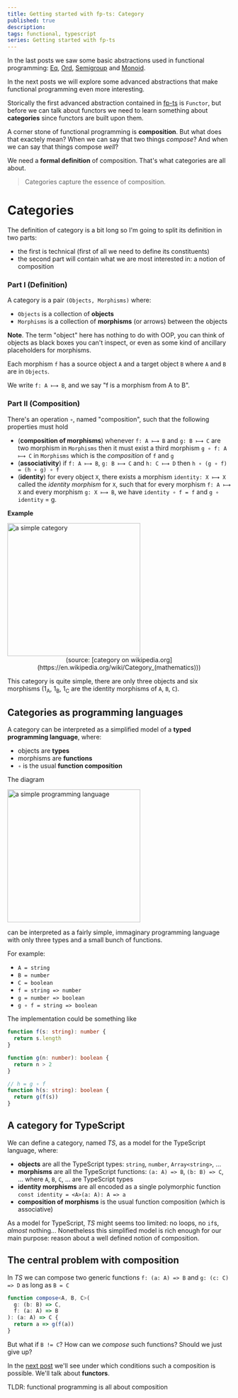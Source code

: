```yaml
---
title: Getting started with fp-ts: Category
published: true
description:
tags: functional, typescript
series: Getting started with fp-ts
---
```


In the last posts we saw some basic abstractions used in functional programming: [Eq](https://dev.to/gcanti/getting-started-with-fp-ts-setoid-39f3), [Ord](https://dev.to/gcanti/getting-started-with-fp-ts-ord-5f1e), [Semigroup](https://dev.to/gcanti/getting-started-with-fp-ts-semigroup-2mf7) and [Monoid](https://dev.to/gcanti/getting-started-with-fp-ts-monoid-ja0).

In the next posts we will explore some advanced abstractions that make functional programming even more interesting.

Storically the first advanced abstraction contained in [fp-ts](https://github.com/gcanti/fp-ts) is `Functor`, but before we can talk about functors we need to learn something about **categories** since functors are built upon them.

A corner stone of functional programming is **composition**. But what does that exactely mean? When we can say that two things _compose_? And when we can say that things compose _well_?

We need a **formal definition** of composition. That's what categories are all about.

> Categories capture the essence of composition.

# Categories

The definition of category is a bit long so I'm going to split its definition in two parts:

- the first is technical (first of all we need to define its constituents)
- the second part will contain what we are most interested in: a notion of composition

### Part I (Definition)

A category is a pair `(Objects, Morphisms)` where:

- `Objects` is a collection of **objects**
- `Morphisms` is a collection of **morphisms** (or arrows) between the objects

**Note**. The term "object" here has nothing to do with OOP, you can think of objects as black boxes you can't inspect, or even as some kind of ancillary placeholders for morphisms.

Each morphism `f` has a source object `A` and a target object `B` where `A` and `B` are in `Objects`.

We write `f: A ⟼ B`, and we say "f is a morphism from A to B".

### Part II (Composition)

There's an operation `∘`, named "composition", such that the following properties must hold

- (**composition of morphisms**) whenever `f: A ⟼ B` and `g: B ⟼ C` are two morphism in `Morphisms` then it must exist a third morphism `g ∘ f: A ⟼ C` in `Morphisms` which is the _composition_ of `f` and `g`
- (**associativity**) if `f: A ⟼ B`, `g: B ⟼ C` and `h: C ⟼ D` then `h ∘ (g ∘ f) = (h ∘ g) ∘ f`
- (**identity**) for every object `X`, there exists a morphism `identity: X ⟼ X` called the _identity morphism_ for `X`, such that for every morphism `f: A ⟼ X` and every morphism `g: X ⟼ B`, we have `identity ∘ f = f` and `g ∘ identity` = g.

**Example**

<img src="https://upload.wikimedia.org/wikipedia/commons/thumb/f/ff/Category_SVG.svg/1920px-Category_SVG.svg.png" width="300" alt="a simple category" />

<center>(source: [category on wikipedia.org](https://en.wikipedia.org/wiki/Category_(mathematics)))</center>

This category is quite simple, there are only three objects and six morphisms (1<sub>A</sub>, 1<sub>B</sub>, 1<sub>C</sub> are the identity morphisms of `A`, `B`, `C`).

## Categories as programming languages

A category can be interpreted as a simplified model of a **typed programming language**, where:

- objects are **types**
- morphisms are **functions**
- `∘` is the usual **function composition**

The diagram

<img src="https://upload.wikimedia.org/wikipedia/commons/thumb/f/ff/Category_SVG.svg/1920px-Category_SVG.svg.png" width="300" alt="a simple programming language" />

can be interpreted as a fairly simple, immaginary programming language with only three types and a small bunch of functions.

For example:

- `A = string`
- `B = number`
- `C = boolean`
- `f = string => number`
- `g = number => boolean`
- `g ∘ f = string => boolean`

The implementation could be something like

```ts
function f(s: string): number {
  return s.length
}

function g(n: number): boolean {
  return n > 2
}

// h = g ∘ f
function h(s: string): boolean {
  return g(f(s))
}
```

## A category for TypeScript

We can define a category, named _TS_, as a model for the TypeScript language, where:

- **objects** are all the TypeScript types: `string`, `number`, `Array<string>`, ...
- **morphisms** are all the TypeScript functions: `(a: A) => B`, `(b: B) => C`, ... where `A`, `B`, `C`, ... are TypeScript types
- **identity morphisms** are all encoded as a single polymorphic function `const identity = <A>(a: A): A => a`
- **composition of morphisms** is the usual function composition (which is associative)

As a model for TypeScript, _TS_ might seems too limited: no loops, no `if`s, _almost_ nothing... Nonetheless this simplified model is rich enough for our main purpose: reason about a well defined notion of composition.

## The central problem with composition

In _TS_ we can compose two generic functions `f: (a: A) => B` and `g: (c: C) => D` as long as `B = C`

```ts
function compose<A, B, C>(
  g: (b: B) => C,
  f: (a: A) => B
): (a: A) => C {
  return a => g(f(a))
}
```

But what if `B != C`? How can we _compose_ such functions? Should we just give up?

In the [next post](https://dev.to/gcanti/getting-started-with-fp-ts-functor-36ek) we'll see under which conditions such a composition is possible. We'll talk about **functors**.

TLDR: functional programming is all about composition
